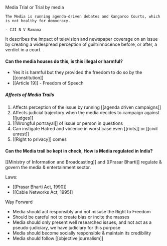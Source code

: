 Media Trial or Trial by media 

```
The Media is running agenda-driven debates and Kangaroo Courts, which is not healthy for democracy.

- CJI N V Ramana
```

It describes the impact of television and newspaper coverage on an issue by creating a widespread perception of guilt/innocence before, or after, a verdict in a court.

#### Can the media houses do this, is this illegal or harmful?
- Yes it is harmful but they provided the freedom to do so by the [[constitution]]
- [[Article 19]] - Freedom of Speech

##### Affects of Media Trails
1. Affects perception of the issue by running [[agenda driven campaigns]] 
2. Affects judicial trajectory when the media decides to campaign against [[judges]]
 2. [[Wrongful portrayal]] of issue or person in questions
 3. Can instigate Hatred and violence in worst case even [[riots]] or [[civil unrest]]
 4. [[Right to privacy]] comes  

#### Can the Media trail be kept in check, How is Media regulated in India?

[[Ministry of Information and Broadcasting]] and [[Prasar Bharti]] regulate & govern the media & entertainment sector.

Laws:
- [[Prasar Bharti Act, 1990]]
- [[Cable Networks Act, 1995]]

Way Forward
- Media should act responsibly and not misuse the Right to Freedom
- Should be careful not to create bias or incite the masses
- Media should only present well researched issues, and not act as a pseudo-judiciary, we have judiciary for this purpose
- Media should become socially responsible & maintain its credibility
- Media should follow [[objective journalism]]
